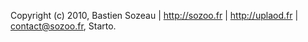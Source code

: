 Copyright (c) 2010, Bastien Sozeau | http://sozoo.fr | http://uplaod.fr | <contact@sozoo.fr>, Starto.
